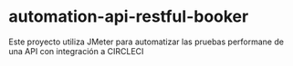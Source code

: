 # automation-api-restful-booker
Este proyecto utiliza JMeter para automatizar las pruebas performane de una API con integración a CIRCLECI
